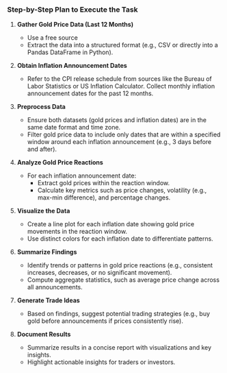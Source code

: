 ### Step-by-Step Plan to Execute the Task

1. **Gather Gold Price Data (Last 12 Months)**  
   - Use a free source
   - Extract the data into a structured format (e.g., CSV or directly into a Pandas DataFrame in Python).

2. **Obtain Inflation Announcement Dates**  
   - Refer to the CPI release schedule from sources like the Bureau of Labor Statistics or US Inflation Calculator. Collect monthly inflation announcement dates for the past 12 months.

3. **Preprocess Data**  
   - Ensure both datasets (gold prices and inflation dates) are in the same date format and time zone.
   - Filter gold price data to include only dates that are within a specified window around each inflation announcement (e.g., 3 days before and after).

4. **Analyze Gold Price Reactions**  
   - For each inflation announcement date:
     - Extract gold prices within the reaction window.
     - Calculate key metrics such as price changes, volatility (e.g., max-min difference), and percentage changes.

5. **Visualize the Data**  
   - Create a line plot for each inflation date showing gold price movements in the reaction window.
   - Use distinct colors for each inflation date to differentiate patterns.

6. **Summarize Findings**  
   - Identify trends or patterns in gold price reactions (e.g., consistent increases, decreases, or no significant movement).
   - Compute aggregate statistics, such as average price change across all announcements.

7. **Generate Trade Ideas**  
   - Based on findings, suggest potential trading strategies (e.g., buy gold before announcements if prices consistently rise).

8. **Document Results**  
   - Summarize results in a concise report with visualizations and key insights.
   - Highlight actionable insights for traders or investors.

